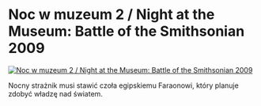 Noc w muzeum 2 / Night at the Museum: Battle of the Smithsonian 2009 
=============
[![Noc w muzeum 2 / Night at the Museum: Battle of the Smithsonian 2009 ](http://vidos.pl/images/player.gif)](http://vidos.pl/noc-w-muzeum-2-night-at-the-museum-battle-of-the-smithsonian-2009)

 Nocny strażnik musi stawić czoła egipskiemu Faraonowi, który planuje zdobyć władzę nad światem.
